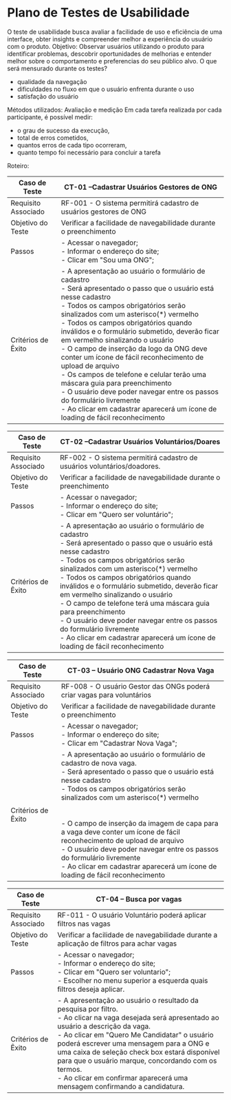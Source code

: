 # Plano de Testes de Usabilidade

O teste de usabilidade busca avaliar a facilidade de uso e eficiência de uma interface, obter insights e compreender melhor a experiência do usuário com o produto.
Objetivo:
Observar usuários utilizando o produto para identificar problemas, descobrir oportunidades de melhorias e entender melhor sobre o comportamento e preferencias do seu público alvo.
O que será mensurado durante os testes?

- qualidade da navegação
- dificuldades no fluxo em que o usuário enfrenta durante o uso
- satisfação do usuário

Métodos utilizados: Avaliação e medição
Em cada tarefa realizada por cada participante, é possível medir:

- o grau de sucesso da execução,
- total de erros cometidos,
- quantos erros de cada tipo ocorreram,
- quanto tempo foi necessário para concluir a tarefa

Roteiro:

| Caso de Teste       | CT-01 –Cadastrar Usuários Gestores de ONG                                                                                                                                                                                                                                                                                                                                                                                                                                                                                                                                                                                                                                                |
| ------------------- | ---------------------------------------------------------------------------------------------------------------------------------------------------------------------------------------------------------------------------------------------------------------------------------------------------------------------------------------------------------------------------------------------------------------------------------------------------------------------------------------------------------------------------------------------------------------------------------------------------------------------------------------------------------------------------------------- |
| Requisito Associado | RF-001 - O sistema permitirá cadastro de usuários gestores de ONG                                                                                                                                                                                                                                                                                                                                                                                                                                                                                                                                                                                                                        |
| Objetivo do Teste   | Verificar a facilidade de navegabilidade durante o preenchimento                                                                                                                                                                                                                                                                                                                                                                                                                                                                                                                                                                                                                         |
| Passos              | -  Acessar o navegador;<br>- Informar o endereço do site;<br>- Clicar em "Sou uma ONG";                                                                                                                                                                                                                                                                                                                                                                                                                                                                                                                                                                                                  |
| Critérios de Êxito  | - A apresentação ao usuário o formulário de cadastro<br>- Será apresentado o passo que o usuário está nesse cadastro<br>- Todos os campos obrigatórios serão sinalizados com um asterisco(*) vermelho<br>- Todos os campos obrigatórios quando inválidos e o formulário submetido, deverão ficar em vermelho sinalizando o usuário<br>- O campo de inserção da logo da ONG deve conter um ícone de fácil reconhecimento de upload de arquivo<br>- Os campos de telefone e celular terão uma máscara guia para preenchimento<br>- O usuário deve poder navegar entre os passos do formulário livremente<br>- Ao clicar em cadastrar aparecerá um ícone de loading de fácil reconhecimento |


| Caso de Teste       | CT-02 –Cadastrar Usuários Voluntários/Doares                                                                                                                                                                                                                                                                                                                                                                                                                                                                                                                      |
| ------------------- | ----------------------------------------------------------------------------------------------------------------------------------------------------------------------------------------------------------------------------------------------------------------------------------------------------------------------------------------------------------------------------------------------------------------------------------------------------------------------------------------------------------------------------------------------------------------- |
| Requisito Associado | RF-002 - O sistema permitirá cadastro de usuários  voluntários/doadores.                                                                                                                                                                                                                                                                                                                                                                                                                                                                                          |
| Objetivo do Teste   | Verificar a facilidade de navegabilidade durante o preenchimento                                                                                                                                                                                                                                                                                                                                                                                                                                                                                                  |
| Passos              | -  Acessar o navegador;<br>- Informar o endereço do site;<br>- Clicar em "Quero ser voluntário";                                                                                                                                                                                                                                                                                                                                                                                                                                                                  |
| Critérios de Êxito  | - A apresentação ao usuário o formulário de cadastro<br>- Será apresentado o passo que o usuário está nesse cadastro<br>- Todos os campos obrigatórios serão sinalizados com um asterisco(*) vermelho<br>- Todos os campos obrigatórios quando inválidos e o formulário submetido, deverão ficar em vermelho sinalizando o usuário<br>- O campo de telefone terá uma máscara guia para preenchimento<br>- O usuário deve poder navegar entre os passos do formulário livremente<br>- Ao clicar em cadastrar aparecerá um ícone de loading de fácil reconhecimento |

| Caso de Teste       | CT-03 – Usuário ONG Cadastrar Nova Vaga                                                                                                                                                                                                                                                                                                                                                                                                                                                                           |
| ------------------- | ----------------------------------------------------------------------------------------------------------------------------------------------------------------------------------------------------------------------------------------------------------------------------------------------------------------------------------------------------------------------------------------------------------------------------------------------------------------------------------------------------------------- |
| Requisito Associado | RF-008 - O usuário Gestor das ONGs poderá criar vagas para voluntários                                                                                                                                                                                                                                                                                                                                                                                                                                            |
| Objetivo do Teste   | Verificar a facilidade de navegabilidade durante o preenchimento                                                                                                                                                                                                                                                                                                                                                                                                                                                  |
| Passos              | -  Acessar o navegador;<br>- Informar o endereço do site;<br>- Clicar em "Cadastrar Nova Vaga";                                                                                                                                                                                                                                                                                                                                                                                                                   |
| Critérios de Êxito  | - A apresentação ao usuário o formulário de cadastro de nova vaga.<br>- Será apresentado o passo que o usuário está nesse cadastro<br>- Todos os campos obrigatórios serão sinalizados com um asterisco(*) vermelho<br><br><br>- O campo de inserção da imagem de capa para a vaga deve conter um ícone de fácil reconhecimento de upload de arquivo<br>- O usuário deve poder navegar entre os passos do formulário livremente<br>- Ao clicar em cadastrar aparecerá um ícone de loading de fácil reconhecimento |

| Caso de Teste       | CT-04 – Busca por vagas                                                                                                                                                                                                                                                                                                                                                                                                           |
| ------------------- | --------------------------------------------------------------------------------------------------------------------------------------------------------------------------------------------------------------------------------------------------------------------------------------------------------------------------------------------------------------------------------------------------------------------------------- |
| Requisito Associado | RF-011 - O usuário Voluntário poderá aplicar filtros nas vagas                                                                                                                                                                                                                                                                                                                                                                    |
| Objetivo do Teste   | Verificar a facilidade de navegabilidade durante a aplicação de filtros para achar vagas                                                                                                                                                                                                                                                                                                                                          |
| Passos              | -  Acessar o navegador;<br>- Informar o endereço do site;<br>- Clicar em "Quero ser voluntario";<br>- Escolher no menu superior a esquerda quais filtros deseja aplicar.                                                                                                                                                                                                                                                          |
| Critérios de Êxito  | - A apresentação ao usuário o resultado da pesquisa por filtro.<br>- Ao clicar na vaga desejada será apresentado ao usuário a descrição da vaga.<br>- Ao clicar em "Quero Me Candidatar" o usuário poderá escrever uma mensagem para a ONG e uma caixa de seleção check box estará disponível para que o usuário marque, concordando com os termos.<br>- Ao clicar em confirmar aparecerá uma mensagem confirmando a candidatura. |

